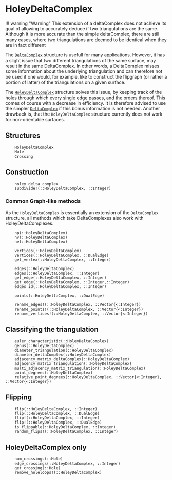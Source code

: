 # HoleyDeltaComplex

!!! warning "Warning"
    This extension of a deltaComplex does not achieve its goal of allowing to accurately deduce if two triangulations are the same.
    Although it is more accurate than the simple deltaComplex, there are still many cases, where two triangulations are deemed to be identical when they are in fact different

The [`DeltaComplex`](@ref) structure is usefull for many applications. However, it has a slight issue that two different triangulations of the same surface, may result in the same DeltaComplex. In other words, a DeltaComplex misses some information about the underlying triangulation and can therefore not be used if one would, for example, like to construct the flipgraph (or rather a portion of latter) of the triangulations on a given surface.

The [`HoleyDeltaComplex`](@ref) structure solves this issue, by keeping track of the holes through which every single edge passes, and the orders thereof. This comes of course with a decrease in efficiency. It is therefore advised to use the simpler [`DeltaComplex`](@ref) if this bonus information is not needed. Another drawback is, that the `HoleyDeltaComplex` structure currently does not work for non-orientable surfaces.


## Structures

```@docs
    HoleyDeltaComplex
    Hole
    Crossing
```

## Construction
```@docs
    holey_delta_complex
    subdivide!(::HoleyDeltaComplex, ::Integer)
```

### Common Graph-like methods

As the `HoleyDeltaComplex` is essentially an extension of the `DeltaComplex` structure, all methods which take DeltaComplexes also work with HoleyDeltaComplexes.

```@docs
    np(::HoleyDeltaComplex)
    nv(::HoleyDeltaComplex)
    ne(::HoleyDeltaComplex)

    vertices(::HoleyDeltaComplex) 
    vertices(::HoleyDeltaComplex, ::DualEdge) 
    get_vertex(::HoleyDeltaComplex, ::Integer)

    edges(::HoleyDeltaComplex)
    edges(::HoleyDeltaComplex, ::Integer)
    get_edge(::HoleyDeltaComplex, ::Integer)
    get_edge(::HoleyDeltaComplex, ::Integer,::Integer)
    edges_id(::HoleyDeltaComplex, ::Integer)

    points(::HoleyDeltaComplex, ::DualEdge)

```    
```@docs
    rename_edges!(::HoleyDeltaComplex, ::Vector{<:Integer})
    rename_points!(::HoleyDeltaComplex, ::Vector{<:Integer})
    rename_vertices!(::HoleyDeltaComplex, ::Vector{<:Integer})
```


## Classifying the triangulation

```@docs
    euler_characteristic(::HoleyDeltaComplex)
    genus(::HoleyDeltaComplex)
    diameter_triangulation(::HoleyDeltaComplex)
    diameter_deltaComplex(::HoleyDeltaComplex)
    adjacency_matrix_deltaComplex(::HoleyDeltaComplex)
    adjacency_matrix_triangulation(::HoleyDeltaComplex)
    multi_adjacency_matrix_triangulation(::HoleyDeltaComplex)
    point_degrees(::HoleyDeltaComplex)
    relative_point_degrees(::HoleyDeltaComplex, ::Vector{<:Integer}, ::Vector{<:Integer})
```

## Flipping

```@docs
    flip(::HoleyDeltaComplex, ::Integer)
    flip(::HoleyDeltaComplex, ::DualEdge)
    flip!(::HoleyDeltaComplex, ::Integer)
    flip!(::HoleyDeltaComplex, ::DualEdge)
    is_flippable(::HoleyDeltaComplex, ::Integer)
    random_flips!(::HoleyDeltaComplex, ::Integer)
```

## HoleyDeltaComplex only

```@docs
    num_crossings(::Hole)
    edge_crossings(::HoleyDeltaComplex, ::Integer)
    get_crossing(::Hole)
    remove_holeloops!(::HoleyDeltaComplex)
```